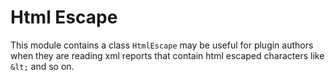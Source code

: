 # Html Escape
This module contains a class `HtmlEscape` may be useful for plugin authors when they are reading xml reports that 
contain html escaped characters like `&lt;` and so on.